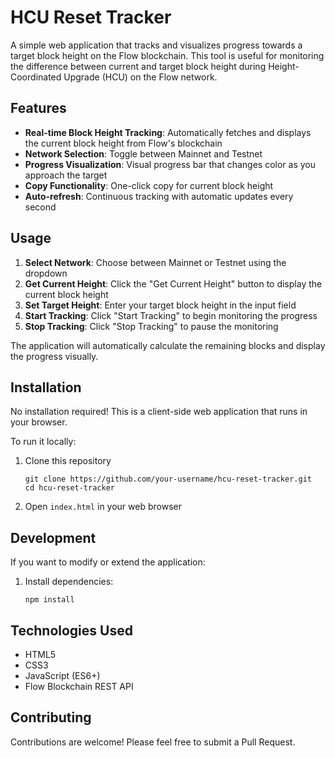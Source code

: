 # HCU Reset Tracker

A simple web application that tracks and visualizes progress towards a target block height on the Flow blockchain. This tool is useful for monitoring the difference between current and target block height during Height-Coordinated Upgrade (HCU) on the Flow network.

## Features

- **Real-time Block Height Tracking**: Automatically fetches and displays the current block height from Flow's blockchain
- **Network Selection**: Toggle between Mainnet and Testnet
- **Progress Visualization**: Visual progress bar that changes color as you approach the target
- **Copy Functionality**: One-click copy for current block height
- **Auto-refresh**: Continuous tracking with automatic updates every second

## Usage

1. **Select Network**: Choose between Mainnet or Testnet using the dropdown
2. **Get Current Height**: Click the "Get Current Height" button to display the current block height
3. **Set Target Height**: Enter your target block height in the input field
4. **Start Tracking**: Click "Start Tracking" to begin monitoring the progress
5. **Stop Tracking**: Click "Stop Tracking" to pause the monitoring

The application will automatically calculate the remaining blocks and display the progress visually.

## Installation

No installation required! This is a client-side web application that runs in your browser.

To run it locally:

1. Clone this repository
   ```
   git clone https://github.com/your-username/hcu-reset-tracker.git
   cd hcu-reset-tracker
   ```

2. Open `index.html` in your web browser

## Development

If you want to modify or extend the application:

1. Install dependencies:
   ```
   npm install
   ```

## Technologies Used

- HTML5
- CSS3
- JavaScript (ES6+)
- Flow Blockchain REST API

## Contributing

Contributions are welcome! Please feel free to submit a Pull Request.